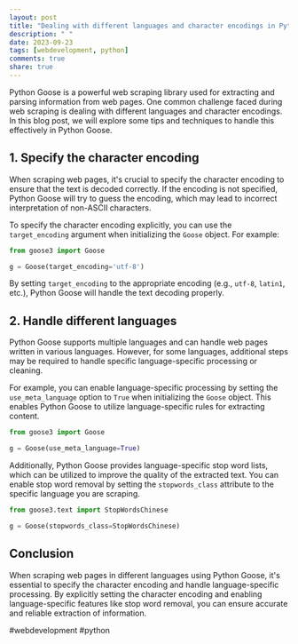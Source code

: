 ```yaml
---
layout: post
title: "Dealing with different languages and character encodings in Python Goose"
description: " "
date: 2023-09-23
tags: [webdevelopment, python]
comments: true
share: true
---
```


Python Goose is a powerful web scraping library used for extracting and parsing information from web pages. One common challenge faced during web scraping is dealing with different languages and character encodings. In this blog post, we will explore some tips and techniques to handle this effectively in Python Goose.

## 1. Specify the character encoding

When scraping web pages, it's crucial to specify the character encoding to ensure that the text is decoded correctly. If the encoding is not specified, Python Goose will try to guess the encoding, which may lead to incorrect interpretation of non-ASCII characters.

To specify the character encoding explicitly, you can use the `target_encoding` argument when initializing the `Goose` object. For example:

```python
from goose3 import Goose

g = Goose(target_encoding='utf-8')
```

By setting `target_encoding` to the appropriate encoding (e.g., `utf-8`, `latin1`, etc.), Python Goose will handle the text decoding properly.

## 2. Handle different languages

Python Goose supports multiple languages and can handle web pages written in various languages. However, for some languages, additional steps may be required to handle specific language-specific processing or cleaning.

For example, you can enable language-specific processing by setting the `use_meta_language` option to `True` when initializing the `Goose` object. This enables Python Goose to utilize language-specific rules for extracting content.

```python
from goose3 import Goose

g = Goose(use_meta_language=True)
```

Additionally, Python Goose provides language-specific stop word lists, which can be utilized to improve the quality of the extracted text. You can enable stop word removal by setting the `stopwords_class` attribute to the specific language you are scraping.

```python
from goose3.text import StopWordsChinese

g = Goose(stopwords_class=StopWordsChinese)
```

## Conclusion

When scraping web pages in different languages using Python Goose, it's essential to specify the character encoding and handle language-specific processing. By explicitly setting the character encoding and enabling language-specific features like stop word removal, you can ensure accurate and reliable extraction of information.

#webdevelopment #python
